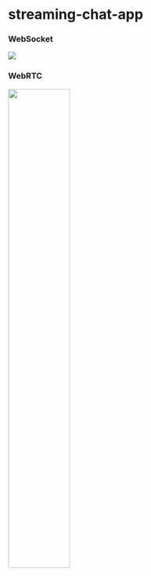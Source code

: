 # streaming-chat-app

### WebSocket
<img src="https://ko.javascript.info/article/websocket/websocket-handshake.svg">

### WebRTC
<img src="https://velog.velcdn.com/images/jsw4215/post/b6706bea-56de-4b49-b86d-65131aa0dad9/image.webp" style="width: 50%">

